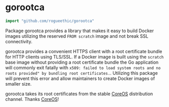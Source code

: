 # gorootca

```Go
import "github.com/rogueethic/gorootca"
```

Package gorootca provides a library that makes it easy to build Docker images utilizing the reserved `FROM scratch` image and not break SSL connectivity.

gorootca provides a convenient HTTPS client with a root certificate bundle for HTTP clients using TLS/SSL. If a Docker image is built using the `scratch` base image without providing a root certificate bundle the Go application will commonly exit fatally with `x509: failed to load system roots and no roots provided" by bundling root certificates.`. Utilizing this package will prevent this error and allow maintainers to create Docker images of smaller size.

gorootca takes its root certificates from the stable [CoreOS](https://coreos.com) distribution channel. Thanks [CoreOS](https://coreos.com)!
